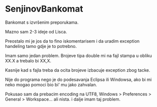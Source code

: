 # SenjinovBankomat



Bankomat s izvršenim preporukama.


Mazno sam 2-3 ideje od Lisca. 



Preostalo mi je jos da to fino iskomentarisem i da uradim exception handeling tamo gdje je to potrebno.

Imam samo jedan problem. Brojeve tipa double mi na fajl stampa u obliku XX.X a trebalo bi XX,X.

Kasnije kad s fajla treba da ocita brojeve izbacuje exception zbog tacke.

Nije do programa nego je do podesavanja Eclipsa ili Windowsa, ako bi mi neko mogao pomoci bio bi' mu jako zahvalan.

Pokusao sam da prebacim encoding na UTF8, Windows > Preferences > General > Workspace... ali nista. i dalje imam taj problem.




